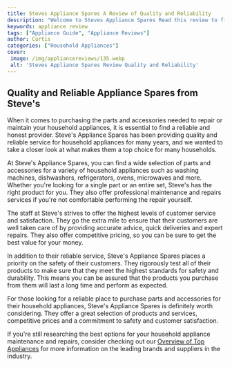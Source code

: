 ```yaml
---
title: Steves Appliance Spares A Review of Quality and Reliability
description: "Welcome to Steves Appliance Spares Read this review to find out all about the quality reliability and price of the products and spares provided by this store"
keywords: appliance review
tags: ["Appliance Guide", "Appliance Reviews"]
author: Curtis
categories: ["Household Appliances"]
cover: 
 image: /img/appliancereviews/135.webp
 alt: 'Steves Appliance Spares Review Quality and Reliability'
---
```

## Quality and Reliable Appliance Spares from Steve's

When it comes to purchasing the parts and accessories needed to repair or maintain your household appliances, it is essential to find a reliable and honest provider. Steve's Appliance Spares has been providing quality and reliable service for household appliances for many years, and we wanted to take a closer look at what makes them a top choice for many households. 

At Steve's Appliance Spares, you can find a wide selection of parts and accessories for a variety of household appliances such as washing machines, dishwashers, refrigerators, ovens, microwaves and more. Whether you're looking for a single part or an entire set, Steve's has the right product for you. They also offer professional maintenance and repairs services if you're not comfortable performing the repair yourself. 

The staff at Steve's strives to offer the highest levels of customer service and satisfaction. They go the extra mile to ensure that their customers are well taken care of by providing accurate advice, quick deliveries and expert repairs. They also offer competitive pricing, so you can be sure to get the best value for your money. 

In addition to their reliable service, Steve's Appliance Spares places a priority on the safety of their customers. They rigorously test all of their products to make sure that they meet the highest standards for safety and durability. This means you can be assured that the products you purchase from them will last a long time and perform as expected. 

For those looking for a reliable place to purchase parts and accessories for their household appliances, Steve's Appliance Spares is definitely worth considering. They offer a great selection of products and services, competitive prices and a commitment to safety and customer satisfaction. 

If you're still researching the best options for your household appliance maintenance and repairs, consider checking out our [Overview of Top Appliances](./pages/appliance-overview) for more information on the leading brands and suppliers in the industry.
